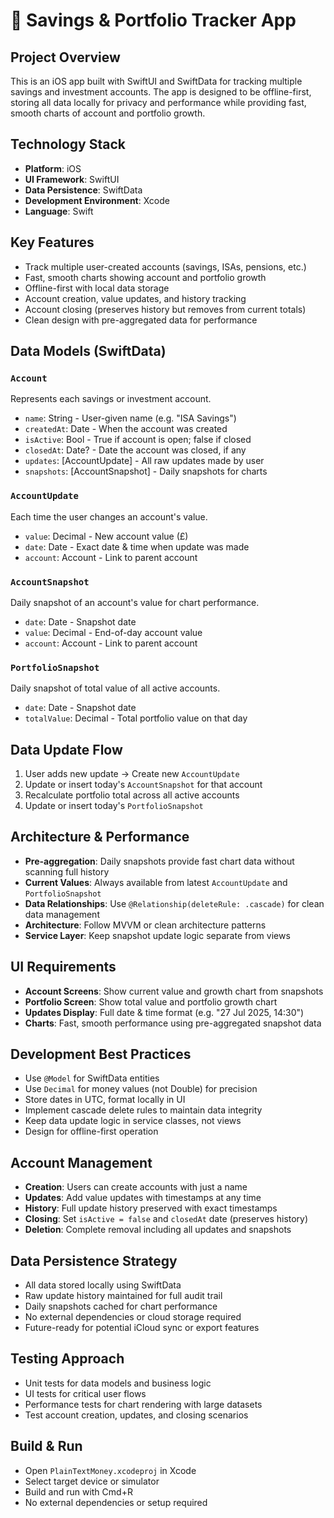 # 📱 Savings & Portfolio Tracker App

## Project Overview
This is an iOS app built with SwiftUI and SwiftData for tracking multiple savings and investment accounts. The app is designed to be offline-first, storing all data locally for privacy and performance while providing fast, smooth charts of account and portfolio growth.

## Technology Stack
- **Platform**: iOS
- **UI Framework**: SwiftUI
- **Data Persistence**: SwiftData
- **Development Environment**: Xcode
- **Language**: Swift

## Key Features
- Track multiple user-created accounts (savings, ISAs, pensions, etc.)
- Fast, smooth charts showing account and portfolio growth
- Offline-first with local data storage
- Account creation, value updates, and history tracking
- Account closing (preserves history but removes from current totals)
- Clean design with pre-aggregated data for performance

## Data Models (SwiftData)

### `Account`
Represents each savings or investment account.
- `name`: String - User-given name (e.g. "ISA Savings")
- `createdAt`: Date - When the account was created
- `isActive`: Bool - True if account is open; false if closed
- `closedAt`: Date? - Date the account was closed, if any
- `updates`: [AccountUpdate] - All raw updates made by user
- `snapshots`: [AccountSnapshot] - Daily snapshots for charts

### `AccountUpdate`
Each time the user changes an account's value.
- `value`: Decimal - New account value (£)
- `date`: Date - Exact date & time when update was made
- `account`: Account - Link to parent account

### `AccountSnapshot`
Daily snapshot of an account's value for chart performance.
- `date`: Date - Snapshot date
- `value`: Decimal - End-of-day account value
- `account`: Account - Link to parent account

### `PortfolioSnapshot`
Daily snapshot of total value of all active accounts.
- `date`: Date - Snapshot date
- `totalValue`: Decimal - Total portfolio value on that day

## Data Update Flow
1. User adds new update → Create new `AccountUpdate`
2. Update or insert today's `AccountSnapshot` for that account
3. Recalculate portfolio total across all active accounts
4. Update or insert today's `PortfolioSnapshot`

## Architecture & Performance
- **Pre-aggregation**: Daily snapshots provide fast chart data without scanning full history
- **Current Values**: Always available from latest `AccountUpdate` and `PortfolioSnapshot`
- **Data Relationships**: Use `@Relationship(deleteRule: .cascade)` for clean data management
- **Architecture**: Follow MVVM or clean architecture patterns
- **Service Layer**: Keep snapshot update logic separate from views

## UI Requirements
- **Account Screens**: Show current value and growth chart from snapshots
- **Portfolio Screen**: Show total value and portfolio growth chart
- **Updates Display**: Full date & time format (e.g. "27 Jul 2025, 14:30")
- **Charts**: Fast, smooth performance using pre-aggregated snapshot data

## Development Best Practices
- Use `@Model` for SwiftData entities
- Use `Decimal` for money values (not Double) for precision
- Store dates in UTC, format locally in UI
- Implement cascade delete rules to maintain data integrity
- Keep data update logic in service classes, not views
- Design for offline-first operation

## Account Management
- **Creation**: Users can create accounts with just a name
- **Updates**: Add value updates with timestamps at any time
- **History**: Full update history preserved with exact timestamps
- **Closing**: Set `isActive = false` and `closedAt` date (preserves history)
- **Deletion**: Complete removal including all updates and snapshots

## Data Persistence Strategy
- All data stored locally using SwiftData
- Raw update history maintained for full audit trail
- Daily snapshots cached for chart performance
- No external dependencies or cloud storage required
- Future-ready for potential iCloud sync or export features

## Testing Approach
- Unit tests for data models and business logic
- UI tests for critical user flows
- Performance tests for chart rendering with large datasets
- Test account creation, updates, and closing scenarios

## Build & Run
- Open `PlainTextMoney.xcodeproj` in Xcode
- Select target device or simulator
- Build and run with Cmd+R
- No external dependencies or setup required